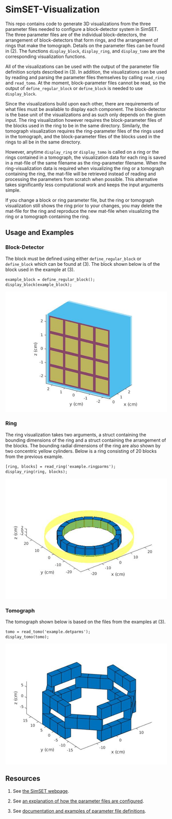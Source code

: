 # SimSET-Visualization

This repo contains code to generate 3D visualizations from the three parameter files needed to configure a block-detector system in SimSET. The three parameter files are of the individual block-detectors, the arrangement of block-detectors that form rings, and the arrangement of rings that make the tomograph. Details on the parameter files can be found in (2). The functions `display_block`, `display_ring`, and `display_tomo` are the corresponding visualization functions.

All of the visualizations can be used with the output of the parameter file definition scripts described in (3). In addition, the visualizations can be used by reading and parsing the parameter files themselves by calling `read_ring` and `read_tomo`. At the moment, block-parameter files cannot be read, so the output of `define_regular_block` or `define_block` is needed to use `display_block`.

Since the visualizations build upon each other, there are requirements of what files must be available to display each component. The block-detector is the base unit of the visualizations and as such only depends on the given input. The ring visualization however requires the block-parameter files of the blocks used in the ring to be in the same directory. Similarly, the tomograph visualization requires the ring-parameter files of the rings used in the tomograph, and the block-parameter files of the blocks used in the rings to all be in the same directory.

However, anytime `display_ring` or `display_tomo` is called on a ring or the rings contained in a tomograph, the visualization data for each ring is saved in a mat-file of the same filename as the ring-parameter filename. When the ring-visualization data is required when visualizing the ring or a tomograph containing the ring, the mat-file will be retrieved instead of reading and processing the parameters from scratch when possible. This alternative takes significantly less computational work and keeps the input arguments simple.

If you change a block or ring parameter file, but the ring or tomograph visualization still shows the ring prior to your changes, you may delete the mat-file for the ring and reproduce the new mat-file when visualizing the ring or a tomograph containing the ring.

## Usage and Examples

### Block-Detector

The block must be defined using either `define_regular_block` or `define_block` which can be found at (3). The block shown below is of the block used in the example at (3).

```
example_block = define_regular_block();
display_block(example_block);
```

![Block](pics/block.jpg)

### Ring

The ring visualization takes two arguments, a struct containing the bounding dimensions of the ring and a struct containing the arrangement of the blocks. The bounding radial dimensions of the ring are also shown by two concentric yellow cylinders. Below is a ring consisting of 20 blocks from the previous example.

```
[ring, blocks] = read_ring('example.ringparms');
display_ring(ring, blocks);
```

![Ring](pics/ring.jpg)

### Tomograph

The tomograph shown below is based on the files from the examples at (3).

```
tomo = read_tomo('example.detparms');
display_tomo(tomo);
```

![Tomograph](pics/tomo.jpg)

## Resources

1. See [the SimSET webpage](http://depts.washington.edu/simset/html/simset_main.html).

2. See [an explanation of how the parameter files are configured](http://depts.washington.edu/simset/html/user_guide/detector_modelling.html#block_PET_SPECT.configuring).

3. See [documentation and examples of parameter file definitions](http://depts.washington.edu/simset/html/user_guide/block_detector_definition.html).
